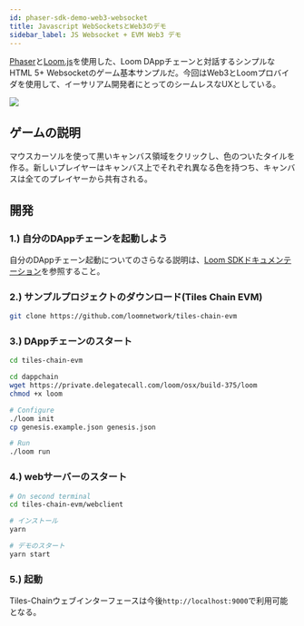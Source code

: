 ```yaml
---
id: phaser-sdk-demo-web3-websocket
title: Javascript WebSocketsとWeb3のデモ
sidebar_label: JS Websocket + EVM Web3 デモ
---
```

[Phaser](http://phaser.io)と[Loom.js](https://github.com/loomnetwork/loom-js)を使用した、Loom DAppチェーンと対話するシンプルなHTML 5+ Websocketのゲーム基本サンプルだ。今回はWeb3とLoomプロバイダを使用して、イーサリアム開発者にとってのシームレスなUXとしている。

![](/developers/img/websocket_evm.gif)

## ゲームの説明

マウスカーソルを使って黒いキャンバス領域をクリックし、色のついたタイルを作る。新しいプレイヤーはキャンバス上でそれぞれ異なる色を持つち、キャンバスは全てのプレイヤーから共有される。

## 開発

### 1.) 自分のDAppチェーンを起動しよう

自分のDAppチェーン起動についてのさらなる説明は、[Loom SDKドキュメンテーション](https://loomx.io/developers/docs/en/prereqs.html)を参照すること。

### 2.) サンプルプロジェクトのダウンロード(Tiles Chain EVM)

```bash
git clone https://github.com/loomnetwork/tiles-chain-evm
```

### 3.) DAppチェーンのスタート

```bash
cd tiles-chain-evm

cd dappchain
wget https://private.delegatecall.com/loom/osx/build-375/loom
chmod +x loom

# Configure
./loom init
cp genesis.example.json genesis.json

# Run
./loom run
```

### 4.) webサーバーのスタート

```bash
# On second terminal
cd tiles-chain-evm/webclient

# インストール
yarn

# デモのスタート
yarn start
```

### 5.) 起動

Tiles-Chainウェブインターフェースは今後`http://localhost:9000`で利用可能となる。